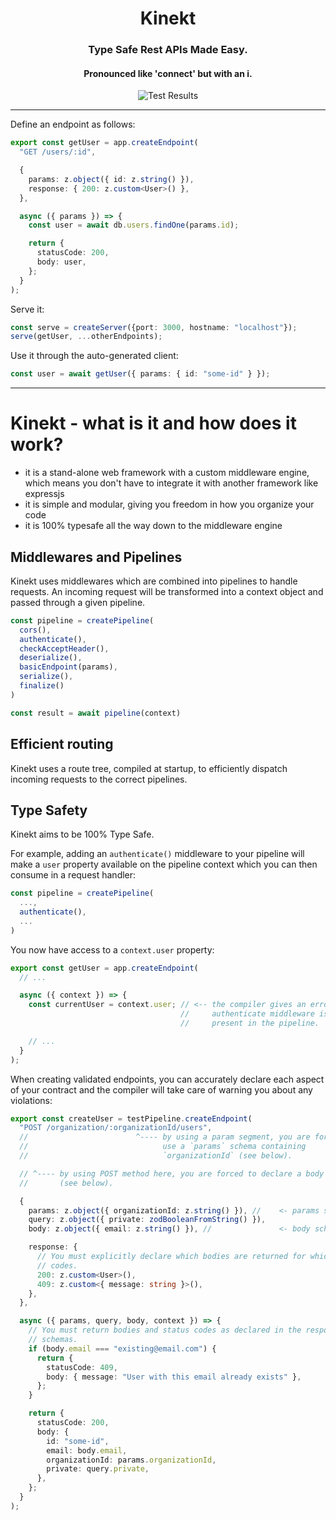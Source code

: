 <div align="center">
  <h1>Kinekt</h1>
  <h3>Type Safe Rest APIs Made Easy.</h3>
  <h4>Pronounced like 'connect' but with an i.</h4>

  <img src="https://github.com/simplicity/kinekt/actions/workflows/test.yml/badge.svg?branch=main" alt="Test Results">
  <br />
</div>

<hr>

Define an endpoint as follows:

```TypeScript
export const getUser = app.createEndpoint(
  "GET /users/:id",

  {
    params: z.object({ id: z.string() }),
    response: { 200: z.custom<User>() },
  },

  async ({ params }) => {
    const user = await db.users.findOne(params.id);

    return {
      statusCode: 200,
      body: user,
    };
  }
);
```

Serve it:

```TypeScript
const serve = createServer({port: 3000, hostname: "localhost"});
serve(getUser, ...otherEndpoints);
```

Use it through the auto-generated client:

```TypeScript
const user = await getUser({ params: { id: "some-id" } });
```

<hr>

# Kinekt - what is it and how does it work?

- it is a stand-alone web framework with a custom middleware engine, which means you don't have to integrate it with another framework like expressjs
- it is simple and modular, giving you freedom in how you organize your code
- it is 100% typesafe all the way down to the middleware engine

## Middlewares and Pipelines

Kinekt uses middlewares which are combined into pipelines to handle requests. An incoming request will be transformed into a context object and passed through a given pipeline.

```TypeScript
const pipeline = createPipeline(
  cors(),
  authenticate(),
  checkAcceptHeader(),
  deserialize(),
  basicEndpoint(params),
  serialize(),
  finalize()
)

const result = await pipeline(context)
```

## Efficient routing

Kinekt uses a route tree, compiled at startup, to efficiently dispatch incoming requests to the correct pipelines.

## Type Safety

Kinekt aims to be 100% Type Safe.

For example, adding an `authenticate()` middleware to your pipeline will make a `user` property available on the pipeline context which you can then consume in a request handler:

```TypeScript
const pipeline = createPipeline(
  ...,
  authenticate(),
  ...
)
```

You now have access to a `context.user` property:

```TypeScript
export const getUser = app.createEndpoint(
  // ...

  async ({ context }) => {
    const currentUser = context.user; // <-- the compiler gives an error if the
                                      //     authenticate middleware is not
                                      //     present in the pipeline.

    // ...
  }
);
```

When creating validated endpoints, you can accurately declare each aspect of your contract and the compiler will take care of warning you about any violations:

```TypeScript
export const createUser = testPipeline.createEndpoint(
  "POST /organization/:organizationId/users",
  //                        ^---- by using a param segment, you are forced to
  //                              use a `params` schema containing
  //                              `organizationId` (see below).

  // ^---- by using POST method here, you are forced to declare a body schema
  //       (see below).

  {
    params: z.object({ organizationId: z.string() }), //    <- params schema
    query: z.object({ private: zodBooleanFromString() }),
    body: z.object({ email: z.string() }), //               <- body schema

    response: {
      // You must explicitly declare which bodies are returned for which status
      // codes.
      200: z.custom<User>(),
      409: z.custom<{ message: string }>(),
    },
  },

  async ({ params, query, body, context }) => {
    // You must return bodies and status codes as declared in the response
    // schemas.
    if (body.email === "existing@email.com") {
      return {
        statusCode: 409,
        body: { message: "User with this email already exists" },
      };
    }

    return {
      statusCode: 200,
      body: {
        id: "some-id",
        email: body.email,
        organizationId: params.organizationId,
        private: query.private,
      },
    };
  }
);
```

<!-- TODO add section about how the client can handle status codes -->
